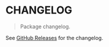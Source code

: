 # CHANGELOG

> Package changelog.

See [GitHub Releases](https://github.com/stdlib-js/array-base-broadcasted-binary4d/releases) for the changelog.